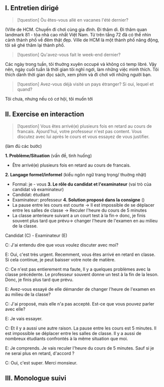 ## I. Entretien dirigé

> [!question]
>  Òu êtes-vous allé en vacanes l'été dernier?

(Ville de HCM. Chuyến đi chơi cùng gia đình. Đi thăm dì. Đi thăm quan landmark 81 - tòa nhà cao nhất Việt Nam. Từ trên tầng 72 đã có thể nhìn cảnh thành phố về đêm thật đẹp. Ville de HCM là một thành phố năng động, tôi sẽ ghé thăm lại thành phố.

> [!question] 
> Qu'avez-vous fait le week-end dernier?

Các ngày trong tuần, tôi thuờng xuyên occupé và không có temp libré. Vậy nên, ngày cuối tuần là thời gian tôi nghỉ ngơi, làm những việc mình thích. Tôi thích dành thời gian đọc sách, xem phim và đi chơi với những người bạn.

> [!question] 
> Avez-vous déjà visité un pays étranger? Si oui, lequel et quand?

Tôi chưa, nhưng nếu có cơ hội, tôi muốn tới 
## II. Exercise en interaction
> [!question]  Vous êtes arrivé(e) plusieurs fois en retard au cours de francais. Ajourd'hui, votre professeur n'est pas content. Vous discutez avec lui après le cours et vous essayez de vous justifier.

(làm đủ các bước)

**1.  Problème/Situation** (vấn đề, tình huống)
 * Être arrivé(e) plusieurs fois en retard au cours de francais.

**2. Langage formel‌/‌informel** (kiểu ngôn ngữ‌‌ trang trọng/ thuờng nhật)
 * Formal: je - vous
**3. Le rôle du candidat et l'examinateur** (vai trò của candidat và examinateur)
* Candidat: étudiant
* Examinateur: professeur
**4. Solution proposé dans la consigne** ()
* La pause entre les cours  est courte -> Il est impossible de se déplacer entre les salles de classe -> Reculer l'heure du cours de 5 minutes
*  La classe anterieure suivant a un court test à la fin->  donc, je finis souvent plus tard que prévu-> changer l'heure de l'examen en au milieu de la classe.

Candidat (C) - Examinateur (E)

C: J'ai entendu dire que vous voulez discuter avec moi?

E: Oui, c'est très urgent. Recemment, vous êtes arrivé en retard en classe. Si cela continue, je peut baisser votre note de matière.

C: Ce n'est pas entierement ma faute, Il y a quelques problèmes avec la classe précédente. Le professeur souvent donne un test à la fin de la leson. Donc, je finis plus tard que prévu.

E: Avez-vous essayé de elle démander de changer l'heure de l'examen en au milieu de la classe?

C: J'ai proposé, mais elle n'a pas accepté. Est-ce que vous pouvez parler avec elle?

E: Je vais essayer.

C: Et il y a aussi une autre raison. La pause entre les cours est 5 minutes. Il est impossible se déplacer  entre les salles de classe. Il y a aussi de nombreux étudiants confrontés à la même situation que moi.

E: Je comprends. Je vais reculer l'heure du cours de 5 minutes. Sauf si je ne serai plus en retard, d'accord ?

C: Oui, c'est super. Merci monsieur‌‌.

## III. Monologue suivi